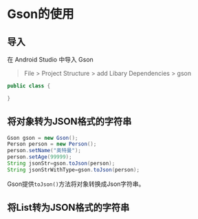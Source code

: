 # Gson的使用

## 导入

在 Android Studio 中导入 Gson

> File > Project Structure > add Libary Dependencies > gson

```java
public class {

}
```



## 将对象转为JSON格式的字符串

```Java
Gson gson = new Gson();
Person person = new Person();
person.setName("奥特曼");
person.setAge(99999);
String jsonStr=gson.toJson(person);
String jsonStrWithType=gson.toJson(person);
```

Gson提供`toJson()`方法将对象转换成Json字符串。

## 将List转为JSON格式的字符串


